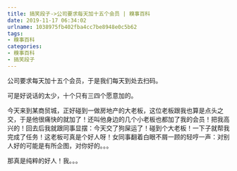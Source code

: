```yaml
---
title: 搞笑段子->公司要求每天加十五个会员 | 糗事百科
date: 2019-11-17 06:34:02
urlname: 1038975fb402fba4cc7be8948e0c5b62
tags: 
- 糗事百科
categories:
- 糗事百科
- 搞笑段子
---
```

公司要求每天加十五个会员，于是我们每天到处去扫码。

可是好说话的太少，十个只有三四个愿意加的。

今天来到某商贸城，正好碰到一做房地产的大老板，这位老板跟我也算是点头之交，于是他很痛快的就加了！还叫他身边的几个小老板也都加了我的会员！把我高兴的！回去后我就跟同事显摆：今天交了狗屎运了！碰到个大老板！一下子就帮我完成了任务！这老板可真是个好人呀！女同事翻着白眼不屑一顾的轻哼一声：对别人好的可能是有所企图，对你好的。。。

那真是纯粹的好人！我。。。


